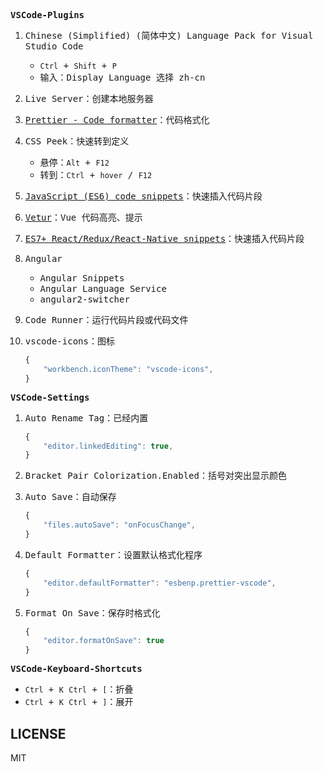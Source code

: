 <samp><b>VSCode-Plugins</b></samp>

1. <samp>Chinese (Simplified) (简体中文) Language Pack for Visual Studio Code</samp>
   - <samp>`Ctrl` + `Shift` + `P`</samp>
   - <samp>输入：Display Language 选择 zh-cn</samp>

2. <samp>Live Server：创建本地服务器</samp>

3. <samp>[Prettier - Code formatter](https://prettier.io/docs/configuration.html)：代码格式化</samp>

4. <samp>CSS Peek：快速转到定义</samp>

   - <samp>悬停：`Alt` + `F12`</samp>
   - <samp>转到：`Ctrl` + `hover` / `F12`</samp>

5. <samp>[JavaScript (ES6) code snippets](https://github.com/xabikos/vscode-javascript)：快速插入代码片段</samp>

6. <samp>[Vetur](https://vuejs.github.io/vetur/guide/)：Vue 代码高亮、提示</samp>

7. <samp>[ES7+ React/Redux/React-Native snippets](https://github.com/r5n-labs/vscode-react-javascript-snippets/blob/master/docs/Snippets.md)：快速插入代码片段</samp>

8. <samp>Angular</samp>

   - <samp>Angular Snippets</samp>
   - <samp>Angular Language Service</samp>
   - <samp>angular2-switcher</samp>

9. <samp>Code Runner：运行代码片段或代码文件</samp>

10. <samp>vscode-icons：图标</samp>

    ```javascript
    {
        "workbench.iconTheme": "vscode-icons",
    }
    ```

<samp><b>VSCode-Settings</b></samp>

1. <samp>Auto Rename Tag：已经内置</samp>

   ```javascript
   {
       "editor.linkedEditing": true,
   }
   ```

2. <samp>Bracket Pair Colorization.Enabled：括号对突出显示颜色</samp>

3. <samp>Auto Save：自动保存</samp>

   ```javascript
   {
       "files.autoSave": "onFocusChange",
   }
   ```

4. <samp>Default Formatter：设置默认格式化程序</samp>

   ```javascript
   {
       "editor.defaultFormatter": "esbenp.prettier-vscode",
   }
   ```
5. <samp>Format On Save：保存时格式化</samp>

   ```javascript
   {
       "editor.formatOnSave": true
   }
   ```
<samp><b>VSCode-Keyboard-Shortcuts</b></samp>
- <samp>`Ctrl` + `K` `Ctrl` + `[`：折叠</samp>
- <samp>`Ctrl` + `K` `Ctrl` + `]`：展开</samp>

## LICENSE

MIT
